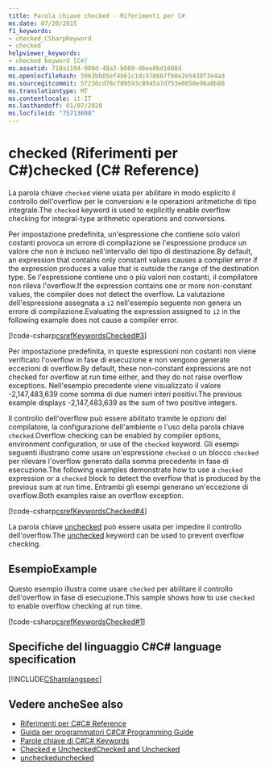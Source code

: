 ```yaml
---
title: Parola chiave checked - Riferimenti per C#
ms.date: 07/20/2015
f1_keywords:
- checked_CSharpKeyword
- checked
helpviewer_keywords:
- checked keyword [C#]
ms.assetid: 718a1194-988d-48a3-b089-d6ee8bd1608d
ms.openlocfilehash: 5963bb85ef4b61c1dc478667fb0e2e5438f3e4ad
ms.sourcegitcommit: 5f236cd78cf09593c8945a7d753e0850e96a0b80
ms.translationtype: MT
ms.contentlocale: it-IT
ms.lasthandoff: 01/07/2020
ms.locfileid: "75713698"
---
```

# <a name="checked-c-reference"></a><span data-ttu-id="985d0-102">checked (Riferimenti per C#)</span><span class="sxs-lookup"><span data-stu-id="985d0-102">checked (C# Reference)</span></span>

<span data-ttu-id="985d0-103">La parola chiave `checked` viene usata per abilitare in modo esplicito il controllo dell'overflow per le conversioni e le operazioni aritmetiche di tipo integrale.</span><span class="sxs-lookup"><span data-stu-id="985d0-103">The `checked` keyword is used to explicitly enable overflow checking for integral-type arithmetic operations and conversions.</span></span>

<span data-ttu-id="985d0-104">Per impostazione predefinita, un'espressione che contiene solo valori costanti provoca un errore di compilazione se l'espressione produce un valore che non è incluso nell'intervallo del tipo di destinazione.</span><span class="sxs-lookup"><span data-stu-id="985d0-104">By default, an expression that contains only constant values causes a compiler error if the expression produces a value that is outside the range of the destination type.</span></span> <span data-ttu-id="985d0-105">Se l'espressione contiene uno o più valori non costanti, il compilatore non rileva l'overflow.</span><span class="sxs-lookup"><span data-stu-id="985d0-105">If the expression contains one or more non-constant values, the compiler does not detect the overflow.</span></span> <span data-ttu-id="985d0-106">La valutazione dell'espressione assegnata a `i2` nell'esempio seguente non genera un errore di compilazione.</span><span class="sxs-lookup"><span data-stu-id="985d0-106">Evaluating the expression assigned to `i2` in the following example does not cause a compiler error.</span></span>

[!code-csharp[csrefKeywordsChecked#3](~/samples/snippets/csharp/VS_Snippets_VBCSharp/csrefKeywordsChecked/CS/csrefKeywordsChecked.cs#3)]

<span data-ttu-id="985d0-107">Per impostazione predefinita, in queste espressioni non costanti non viene verificato l'overflow in fase di esecuzione e non vengono generate eccezioni di overflow.</span><span class="sxs-lookup"><span data-stu-id="985d0-107">By default, these non-constant expressions are not checked for overflow at run time either, and they do not raise overflow exceptions.</span></span> <span data-ttu-id="985d0-108">Nell'esempio precedente viene visualizzato il valore -2,147,483,639 come somma di due numeri interi positivi.</span><span class="sxs-lookup"><span data-stu-id="985d0-108">The previous example displays -2,147,483,639 as the sum of two positive integers.</span></span>

<span data-ttu-id="985d0-109">Il controllo dell'overflow può essere abilitato tramite le opzioni del compilatore, la configurazione dell'ambiente o l'uso della parola chiave `checked`.</span><span class="sxs-lookup"><span data-stu-id="985d0-109">Overflow checking can be enabled by compiler options, environment configuration, or use of the `checked` keyword.</span></span> <span data-ttu-id="985d0-110">Gli esempi seguenti illustrano come usare un'espressione `checked` o un blocco `checked` per rilevare l'overflow generato dalla somma precedente in fase di esecuzione.</span><span class="sxs-lookup"><span data-stu-id="985d0-110">The following examples demonstrate how to use a `checked` expression or a `checked` block to detect the overflow that is produced by the previous sum at run time.</span></span> <span data-ttu-id="985d0-111">Entrambi gli esempi generano un'eccezione di overflow.</span><span class="sxs-lookup"><span data-stu-id="985d0-111">Both examples raise an overflow exception.</span></span>

[!code-csharp[csrefKeywordsChecked#4](~/samples/snippets/csharp/VS_Snippets_VBCSharp/csrefKeywordsChecked/CS/csrefKeywordsChecked.cs#4)]

<span data-ttu-id="985d0-112">La parola chiave [unchecked](./unchecked.md) può essere usata per impedire il controllo dell'overflow.</span><span class="sxs-lookup"><span data-stu-id="985d0-112">The [unchecked](./unchecked.md) keyword can be used to prevent overflow checking.</span></span>

## <a name="example"></a><span data-ttu-id="985d0-113">Esempio</span><span class="sxs-lookup"><span data-stu-id="985d0-113">Example</span></span>

<span data-ttu-id="985d0-114">Questo esempio illustra come usare `checked` per abilitare il controllo dell'overflow in fase di esecuzione.</span><span class="sxs-lookup"><span data-stu-id="985d0-114">This sample shows how to use `checked` to enable overflow checking at run time.</span></span>

[!code-csharp[csrefKeywordsChecked#1](~/samples/snippets/csharp/VS_Snippets_VBCSharp/csrefKeywordsChecked/CS/csrefKeywordsChecked.cs#1)]

## <a name="c-language-specification"></a><span data-ttu-id="985d0-115">Specifiche del linguaggio C#</span><span class="sxs-lookup"><span data-stu-id="985d0-115">C# language specification</span></span>

[!INCLUDE[CSharplangspec](~/includes/csharplangspec-md.md)]

## <a name="see-also"></a><span data-ttu-id="985d0-116">Vedere anche</span><span class="sxs-lookup"><span data-stu-id="985d0-116">See also</span></span>

- [<span data-ttu-id="985d0-117">Riferimenti per C#</span><span class="sxs-lookup"><span data-stu-id="985d0-117">C# Reference</span></span>](../index.md)
- [<span data-ttu-id="985d0-118">Guida per programmatori C#</span><span class="sxs-lookup"><span data-stu-id="985d0-118">C# Programming Guide</span></span>](../../programming-guide/index.md)
- [<span data-ttu-id="985d0-119">Parole chiave di C#</span><span class="sxs-lookup"><span data-stu-id="985d0-119">C# Keywords</span></span>](./index.md)
- [<span data-ttu-id="985d0-120">Checked e Unchecked</span><span class="sxs-lookup"><span data-stu-id="985d0-120">Checked and Unchecked</span></span>](./checked-and-unchecked.md)
- [<span data-ttu-id="985d0-121">unchecked</span><span class="sxs-lookup"><span data-stu-id="985d0-121">unchecked</span></span>](./unchecked.md)
